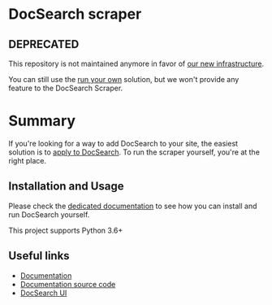 # DocSearch scraper

## DEPRECATED

This repository is not maintained anymore in favor of [our new infrastructure](https://docsearch.algolia.com/docs/migrating-from-legacy).

You can still use the [run your own](https://docsearch.algolia.com/docs/legacy/run-your-own) solution, but we won't provide any feature to the DocSearch Scraper.

# Summary

If you're looking for a way to add DocSearch to your site, the easiest solution
is to [apply to DocSearch](https://docsearch.algolia.com/apply). To run the scraper yourself, you're at the right
place.

## Installation and Usage

Please check the [dedicated documentation](https://docsearch.algolia.com/docs/legacy/run-your-own/) to see how you can install and
run DocSearch yourself.

This project supports Python 3.6+

## Useful links

- [Documentation](https://docsearch.algolia.com/)
- [Documentation source code](https://github.com/algolia/docsearch/tree/next/packages/website)
- [DocSearch UI](https://github.com/algolia/docsearch)